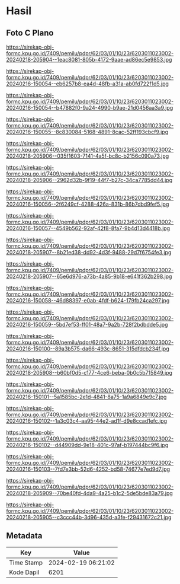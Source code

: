 # Hasil

## Foto C Plano

https://sirekap-obj-formc.kpu.go.id/7409/pemilu/pdpr/62/03/01/10/23/6203011023002-20240218-205904--1eac8081-805b-4172-9aae-ad86ec5e9853.jpg

https://sirekap-obj-formc.kpu.go.id/7409/pemilu/pdpr/62/03/01/10/23/6203011023002-20240216-150054--eb6257b8-ea4d-48fb-a31a-ab0fd722f1d5.jpg

https://sirekap-obj-formc.kpu.go.id/7409/pemilu/pdpr/62/03/01/10/23/6203011023002-20240216-150054--b47882f0-9a24-4990-b9ae-21d0456aa3a9.jpg

https://sirekap-obj-formc.kpu.go.id/7409/pemilu/pdpr/62/03/01/10/23/6203011023002-20240216-150055--8c830084-5168-4891-8cac-52ff193cbcf9.jpg

https://sirekap-obj-formc.kpu.go.id/7409/pemilu/pdpr/62/03/01/10/23/6203011023002-20240218-205906--035f1603-7141-4a5f-bc8c-b2156c090a73.jpg

https://sirekap-obj-formc.kpu.go.id/7409/pemilu/pdpr/62/03/01/10/23/6203011023002-20240218-205906--2962d32b-9f19-44f7-b27c-34ca7785dd44.jpg

https://sirekap-obj-formc.kpu.go.id/7409/pemilu/pdpr/62/03/01/10/23/6203011023002-20240216-150056--2f6249cf-4288-426a-831b-86b7dbd9fef5.jpg

https://sirekap-obj-formc.kpu.go.id/7409/pemilu/pdpr/62/03/01/10/23/6203011023002-20240216-150057--4549b562-92af-42f8-8fa7-9b4d13d4418b.jpg

https://sirekap-obj-formc.kpu.go.id/7409/pemilu/pdpr/62/03/01/10/23/6203011023002-20240218-205907--8b21ed38-dd92-4d3f-9488-29d7f6754fe3.jpg

https://sirekap-obj-formc.kpu.go.id/7409/pemilu/pdpr/62/03/01/10/23/6203011023002-20240218-205907--65e6d976-a73b-4a85-9b18-e641f362b298.jpg

https://sirekap-obj-formc.kpu.go.id/7409/pemilu/pdpr/62/03/01/10/23/6203011023002-20240216-150058--46d88397-e0ab-4fdf-b624-179fb24ca297.jpg

https://sirekap-obj-formc.kpu.go.id/7409/pemilu/pdpr/62/03/01/10/23/6203011023002-20240216-150059--5bd7ef53-ff01-48a7-9a2b-728f2bdbdde5.jpg

https://sirekap-obj-formc.kpu.go.id/7409/pemilu/pdpr/62/03/01/10/23/6203011023002-20240216-150100--89a3b575-da66-493c-8651-315dfdcb234f.jpg

https://sirekap-obj-formc.kpu.go.id/7409/pemilu/pdpr/62/03/01/10/23/6203011023002-20240218-205908--b60bf0d5-c177-4ce6-beba-0b0c5b715849.jpg

https://sirekap-obj-formc.kpu.go.id/7409/pemilu/pdpr/62/03/01/10/23/6203011023002-20240216-150101--5a1585bc-2e1d-4841-8a75-1a9a6849e9c7.jpg

https://sirekap-obj-formc.kpu.go.id/7409/pemilu/pdpr/62/03/01/10/23/6203011023002-20240216-150102--1a3c03c4-aa95-44e2-ad1f-d9e8ccad1efc.jpg

https://sirekap-obj-formc.kpu.go.id/7409/pemilu/pdpr/62/03/01/10/23/6203011023002-20240216-150102--d44909dd-9e18-401c-97af-b197444bc9f6.jpg

https://sirekap-obj-formc.kpu.go.id/7409/pemilu/pdpr/62/03/01/10/23/6203011023002-20240216-150103--7fd7e3bb-52d6-4252-bd58-74677e7ed9d7.jpg

https://sirekap-obj-formc.kpu.go.id/7409/pemilu/pdpr/62/03/01/10/23/6203011023002-20240218-205909--70be40fd-4da9-4a25-b1c2-5de5bde83a79.jpg

https://sirekap-obj-formc.kpu.go.id/7409/pemilu/pdpr/62/03/01/10/23/6203011023002-20240218-205905--c3ccc44b-3d96-435d-a3fe-f29431672c21.jpg


## Metadata

| Key        | Value               |
| ---------- | ------------------- |
| Time Stamp | 2024-02-19 06:21:02 |
| Kode Dapil | 6201                |



